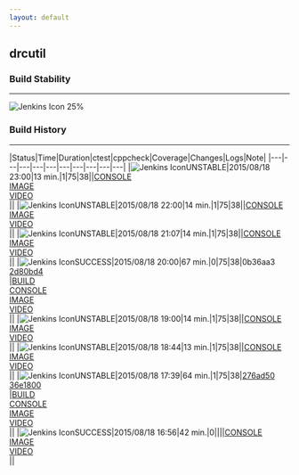 ```yaml
---
layout: default
---
```

## drcutil
### Build Stability
___
![Jenkins Icon](http://jenkinshrg.github.io/images/48x48/health-20to39.png)
25%
  
### Build History
___
|Status|Time|Duration|<span class='badge'>ctest</span>|<span class='badge'>cppcheck</span>|Coverage|Changes|Logs|Note|
|---|---|---|---|---|---|---|---|---|---|
|![Jenkins Icon](http://jenkinshrg.github.io/images/24x24/yellow.png)UNSTABLE|2015/08/18 23:00|13 min.|1|75|38||[CONSOLE](https://drive.google.com/file/d/0B54sHwaxmuM4Skk1enUzRllfbVU/view?usp=drivesdk)<br>[IMAGE](https://drive.google.com/file/d/0B54sHwaxmuM4TFNndnFSSTkzUm8/view?usp=drivesdk)<br>[VIDEO](https://drive.google.com/file/d/0B54sHwaxmuM4eFE5ek9lOV8wR0U/view?usp=drivesdk)<br>||
|![Jenkins Icon](http://jenkinshrg.github.io/images/24x24/yellow.png)UNSTABLE|2015/08/18 22:00|14 min.|1|75|38||[CONSOLE](https://drive.google.com/file/d/0B54sHwaxmuM4ejJUT2RtX0xzOWM/view?usp=drivesdk)<br>[IMAGE](https://drive.google.com/file/d/0B54sHwaxmuM4U0dqZGtjcUp6dEk/view?usp=drivesdk)<br>[VIDEO](https://drive.google.com/file/d/0B54sHwaxmuM4V19BNWpxbDZpdFE/view?usp=drivesdk)<br>||
|![Jenkins Icon](http://jenkinshrg.github.io/images/24x24/yellow.png)UNSTABLE|2015/08/18 21:07|14 min.|1|75|38||[CONSOLE](https://drive.google.com/file/d/0B54sHwaxmuM4eUFqX2FGWkdzVWs/view?usp=drivesdk)<br>[IMAGE](https://drive.google.com/file/d/0B54sHwaxmuM4b2U4d19yYjh1ZlU/view?usp=drivesdk)<br>[VIDEO](https://drive.google.com/file/d/0B54sHwaxmuM4eGlKeXN1WU1sczg/view?usp=drivesdk)<br>||
|![Jenkins Icon](http://jenkinshrg.github.io/images/24x24/blue.png)SUCCESS|2015/08/18 20:00|67 min.|0|75|38|0b36aa3<br>[2d80bd4](https://github.com/jrl-umi3218/hmc2/commit/2d80bd4)<br>|[BUILD](https://drive.google.com/file/d/0B54sHwaxmuM4M2YzdU9adWZDVlE/view?usp=drivesdk)<br>[CONSOLE](https://drive.google.com/file/d/0B54sHwaxmuM4WnZoU3pXb2xqNEU/view?usp=drivesdk)<br>[IMAGE](https://drive.google.com/file/d/0B54sHwaxmuM4R0k4X0RwUVRUTTg/view?usp=drivesdk)<br>[VIDEO](https://drive.google.com/file/d/0B54sHwaxmuM4VU1hU2hDNnVtcU0/view?usp=drivesdk)<br>||
|![Jenkins Icon](http://jenkinshrg.github.io/images/24x24/yellow.png)UNSTABLE|2015/08/18 19:00|14 min.|1|75|38||[CONSOLE](https://drive.google.com/file/d/0B54sHwaxmuM4X0VEOXB2TGpEcjQ/view?usp=drivesdk)<br>[IMAGE](https://drive.google.com/file/d/0B54sHwaxmuM4czU2S2lCd1NHUVE/view?usp=drivesdk)<br>[VIDEO](https://drive.google.com/file/d/0B54sHwaxmuM4UTBGUVV2bGJsWDg/view?usp=drivesdk)<br>||
|![Jenkins Icon](http://jenkinshrg.github.io/images/24x24/yellow.png)UNSTABLE|2015/08/18 18:44|13 min.|1|75|38||[CONSOLE](https://drive.google.com/file/d/0B54sHwaxmuM4WnIwalNmaDNyVE0/view?usp=drivesdk)<br>[IMAGE](https://drive.google.com/file/d/0B54sHwaxmuM4S2hXcnhlM25LRnc/view?usp=drivesdk)<br>[VIDEO](https://drive.google.com/file/d/0B54sHwaxmuM4WHpqRVNQbXhEbEk/view?usp=drivesdk)<br>||
|![Jenkins Icon](http://jenkinshrg.github.io/images/24x24/yellow.png)UNSTABLE|2015/08/18 17:39|64 min.|1|75|38|[276ad50](https://github.com/jrl-umi3218/hmc2/commit/276ad50)<br>[36e1800](https://github.com/jrl-umi3218/hrpsys-humanoid/commit/36e1800)<br>|[BUILD](https://drive.google.com/file/d/0B54sHwaxmuM4ZUVNOVUwU19XUnc/view?usp=drivesdk)<br>[CONSOLE](https://drive.google.com/file/d/0B54sHwaxmuM4Y0hmLWVKUjJ0TGM/view?usp=drivesdk)<br>[IMAGE](https://drive.google.com/file/d/0B54sHwaxmuM4bDBueHlDd05HOGM/view?usp=drivesdk)<br>[VIDEO](https://drive.google.com/file/d/0B54sHwaxmuM4RFJsSDl3bk1UZ1k/view?usp=drivesdk)<br>||
|![Jenkins Icon](http://jenkinshrg.github.io/images/24x24/blue.png)SUCCESS|2015/08/18 16:56|42 min.|0||||[CONSOLE](https://drive.google.com/file/d/0B54sHwaxmuM4ampmbVJCbjhkWUU/view?usp=drivesdk)<br>[IMAGE](https://drive.google.com/file/d/0B54sHwaxmuM4MjNmNXNIVnNXZzA/view?usp=drivesdk)<br>[VIDEO](https://drive.google.com/file/d/0B54sHwaxmuM4TVlvRjRhUUNxbW8/view?usp=drivesdk)<br>||
